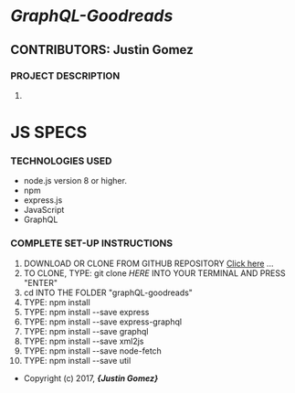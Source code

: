 # _GraphQL-Goodreads_

## CONTRIBUTORS: **Justin Gomez**

### PROJECT DESCRIPTION

1.


# JS SPECS


### TECHNOLOGIES USED
* node.js version 8 or higher.
* npm
* express.js
* JavaScript
* GraphQL



### COMPLETE SET-UP INSTRUCTIONS
1. DOWNLOAD OR CLONE FROM GITHUB REPOSITORY [Click here]() ...
2. TO CLONE, TYPE: git clone _HERE_ INTO YOUR TERMINAL AND PRESS "ENTER"
3. cd INTO THE FOLDER "graphQL-goodreads"
4. TYPE: npm install
5. TYPE: npm install --save express
6. TYPE: npm install --save express-graphql
7. TYPE: npm install --save graphql
8. TYPE: npm install --save xml2js
9. TYPE: npm install --save node-fetch
10. TYPE: npm install --save util

* Copyright (c) 2017, **_{Justin Gomez}_**
